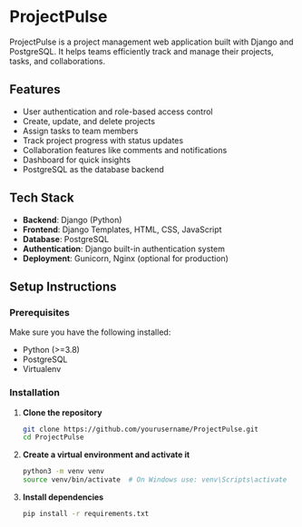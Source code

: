 # ProjectPulse

ProjectPulse is a project management web application built with Django and PostgreSQL. It helps teams efficiently track and manage their projects, tasks, and collaborations.

## Features
- User authentication and role-based access control
- Create, update, and delete projects
- Assign tasks to team members
- Track project progress with status updates
- Collaboration features like comments and notifications
- Dashboard for quick insights
- PostgreSQL as the database backend

## Tech Stack
- **Backend**: Django (Python)
- **Frontend**: Django Templates, HTML, CSS, JavaScript
- **Database**: PostgreSQL
- **Authentication**: Django built-in authentication system
- **Deployment**: Gunicorn, Nginx (optional for production)

## Setup Instructions

### Prerequisites
Make sure you have the following installed:
- Python (>=3.8)
- PostgreSQL
- Virtualenv

### Installation
1. **Clone the repository**
   ```bash
   git clone https://github.com/yourusername/ProjectPulse.git
   cd ProjectPulse
   ```
      
2. **Create a virtual environment and activate it**
   ```bash
   python3 -m venv venv
   source venv/bin/activate  # On Windows use: venv\Scripts\activate
   ```
3. **Install dependencies**  
   ```bash
   pip install -r requirements.txt
   ```

